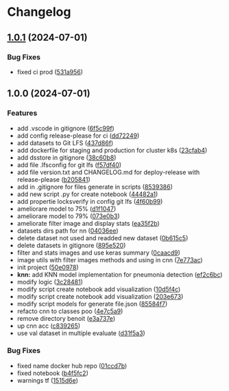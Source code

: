 # Changelog

## [1.0.1](https://github.com/Leoglme/ai-pneumonia-detector/compare/v1.0.0...v1.0.1) (2024-07-01)


### Bug Fixes

* fixed ci prod ([531a956](https://github.com/Leoglme/ai-pneumonia-detector/commit/531a95645231be6d63496fe0ca2bb5c2fb2f472a))

## 1.0.0 (2024-07-01)


### Features

* add .vscode in gitignore ([6f5c99f](https://github.com/Leoglme/ai-pneumonia-detector/commit/6f5c99f8d101f7f664cb3a1d1c6e2fe09718355d))
* add config release-please for ci ([dd72249](https://github.com/Leoglme/ai-pneumonia-detector/commit/dd722494f3d34c9c9c5bccc1515e215c4ab76765))
* add datasets to Git LFS ([437d86f](https://github.com/Leoglme/ai-pneumonia-detector/commit/437d86f5f1280ef6298373c2dfc2a16b5ff35c4f))
* add dockerfile for staging and production for cluster k8s ([23cfab4](https://github.com/Leoglme/ai-pneumonia-detector/commit/23cfab4b548eb65ca8d0a34ea6f1a789fa2b6de4))
* add dsstore in gitignore ([38c60b8](https://github.com/Leoglme/ai-pneumonia-detector/commit/38c60b874b2095baf2d5b7c4c902ebb27245ee82))
* add file .lfsconfig for git lfs ([f57df40](https://github.com/Leoglme/ai-pneumonia-detector/commit/f57df402145ce3dab31dc0fbbea4b8e6e770790b))
* add file version.txt and CHANGELOG.md for deploy-release with release-please ([b205841](https://github.com/Leoglme/ai-pneumonia-detector/commit/b2058418af4e4aa83fc893e7c9d2f72aa0529779))
* add in .gitignore for files generate in scripts ([8539386](https://github.com/Leoglme/ai-pneumonia-detector/commit/853938689a79f713e1f39408190278c180fef911))
* add new script .py for create notebook ([44482a1](https://github.com/Leoglme/ai-pneumonia-detector/commit/44482a19438f8ae80267833ed069ac8239f22594))
* add propertie locksverify in config git lfs ([4f60b99](https://github.com/Leoglme/ai-pneumonia-detector/commit/4f60b9927137c729bc8c75f0dea5e2115bf4d863))
* ameliorare model to 75% ([d1f1047](https://github.com/Leoglme/ai-pneumonia-detector/commit/d1f1047a928dfb4131f0510b7c1385a80c377495))
* ameliorare model to 79% ([073e0b3](https://github.com/Leoglme/ai-pneumonia-detector/commit/073e0b3f17bcebaf3efd98d85dc8c2804a1c8c74))
* ameliorate filter image and display stats ([ea35f2b](https://github.com/Leoglme/ai-pneumonia-detector/commit/ea35f2bf666f25272d5e0cbf26a9082a1644a1bb))
* datasets dirs path for nn ([04036ee](https://github.com/Leoglme/ai-pneumonia-detector/commit/04036eedf576faa38065849bbc86a9caf50c12ed))
* delete dataset not used and readded new dataset ([0b615c5](https://github.com/Leoglme/ai-pneumonia-detector/commit/0b615c563bfd45545c3670aebbe0ea960aad0f3b))
* delete datasets in gitignore ([895e520](https://github.com/Leoglme/ai-pneumonia-detector/commit/895e5202f4fcdaf2ba41192ecc432730e022d6a5))
* filter and stats images and use keras summary ([0caacd9](https://github.com/Leoglme/ai-pneumonia-detector/commit/0caacd994c46d72ac4f3261768ee3b266b4a7834))
* image utils with filter images methods and using in cnn ([7e773ac](https://github.com/Leoglme/ai-pneumonia-detector/commit/7e773ac74a0f841a02ff11a0b4516593ab47ead6))
* init project ([50e0978](https://github.com/Leoglme/ai-pneumonia-detector/commit/50e0978cc73e04557eb46089acde8e2d28d391e6))
* **knn:** add KNN model implementation for pneumonia detection ([ef2c6bc](https://github.com/Leoglme/ai-pneumonia-detector/commit/ef2c6bc8118fcf67ae67562a41d625e94b49e842))
* modify logic ([3c28481](https://github.com/Leoglme/ai-pneumonia-detector/commit/3c28481bdd5faa4f76cb1a56ad17abfa5b9e64e8))
* modify script create notebook add visualization ([10d5f4c](https://github.com/Leoglme/ai-pneumonia-detector/commit/10d5f4ca2086e2afbbbacf544bca2d1a7382bb05))
* modify script create notebook add visualization ([203e673](https://github.com/Leoglme/ai-pneumonia-detector/commit/203e6732b1a2a3617b43589885ad1bd747e607c6))
* modify script models for generate file.json ([85584f7](https://github.com/Leoglme/ai-pneumonia-detector/commit/85584f7ed097b3729dbfc053afd4039d41e78f8d))
* refacto cnn to classes poo ([4e7c5a9](https://github.com/Leoglme/ai-pneumonia-detector/commit/4e7c5a9dd9f25a0894295f7847ba852d55c52336))
* remove directory benoit ([e3a737e](https://github.com/Leoglme/ai-pneumonia-detector/commit/e3a737e17f1f331f86a74a474f5d0c3af91698ab))
* up cnn acc ([c839265](https://github.com/Leoglme/ai-pneumonia-detector/commit/c8392656c41460ca43e434a4c427360aee7b5045))
* use val dataset in multiple evaluate ([d31f5a3](https://github.com/Leoglme/ai-pneumonia-detector/commit/d31f5a3af443962d261da5756bf64914f07663ae))


### Bug Fixes

* fixed name docker hub repo ([01ccd7b](https://github.com/Leoglme/ai-pneumonia-detector/commit/01ccd7b87a6782d9e4886ec5b382c7dc83214c08))
* fixed notebook ([b4f5fc2](https://github.com/Leoglme/ai-pneumonia-detector/commit/b4f5fc2eed8d42e6dbb7356c7691162401b8c2c5))
* warnings tf ([1515d6e](https://github.com/Leoglme/ai-pneumonia-detector/commit/1515d6e148f97fb8c6e576f201a14880bb7a7b05))
